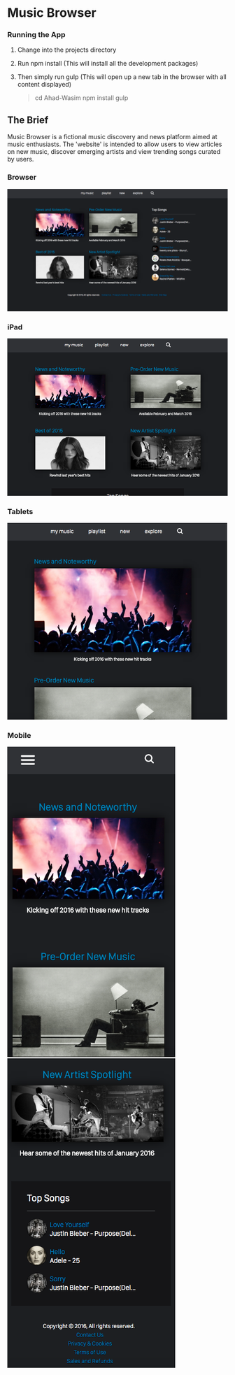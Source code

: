 Music Browser
=============

### Running the App
  
  1. Change into the projects directory 
  2. Run npm install (This will install all the development packages)
  3. Then simply run gulp (This will open up a new tab in the browser with all content displayed)

        > cd Ahad-Wasim
        > npm install
        > gulp

The Brief
-------

Music Browser is a fictional music discovery and news platform aimed at music enthusiasts. The 'website' is intended to allow users to view articles on new music, discover emerging artists and view trending songs curated by users.


### Browser

![Browser](/Ahad-Wasim/assets/images/desktop.png?raw=true)

### iPad

![iPad](/Ahad-Wasim/assets/images/ipad.png?raw=true)


### Tablets
![Tablets](/Ahad-Wasim/assets/images/tablet.png?raw=true)

### Mobile
![Mobile Top](/Ahad-Wasim/assets/images/mobileTop.png?raw=true)
![Mobile Bottom](/Ahad-Wasim/assets/images/mobileBottom.png?raw=true)





